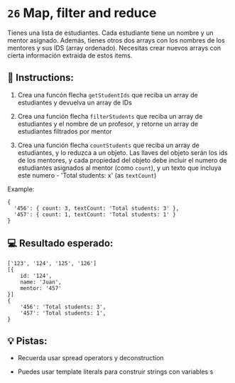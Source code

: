 # `26` Map, filter and reduce

Tienes una lista de estudiantes. Cada estudiante tiene un nombre y un mentor asignado. Además, tienes otros dos arrays con los nombres de los mentores y sus IDS (array ordenado). Necesitas crear nuevos arrays con cierta información extraida de estos items.

## 📝 Instructions:

1. Crea una funcón flecha `getStudentIds` que reciba un array de estudiantes y devuelva un array de IDs

2. Crea una función flecha `filterStudents` que reciba un array de estudiantes y el nombre de un profesor, y retorne un array de estudiantes filtrados por mentor

3. Crea una función flecha `countStudents` que reciba un array de estudiantes, y lo reduzca a un objeto. Las llaves del objeto serán los ids de los mentores, y cada propiedad del objeto debe incluir el numero de estudiantes asignados al mentor (como `count`), y un texto que incluya este numero - 'Total students: x' (as `textCount`)

Example:
```
{
  '456': { count: 3, textCount: 'Total students: 3' },
  '457': { count: 1, textCount: 'Total students: 1' }
}
```

## 💻 Resultado esperado:

```text
['123', '124', '125', '126']
[{
    id: '124',
    name: 'Juan',
    mentor: '457'
}]
{
    '456': 'Total students: 3',
    '457': 'Total students: 1',
}

```

## 💡 Pistas:

+ Recuerda usar spread operators y deconstruction

+ Puedes usar template literals para construir strings con variables
s